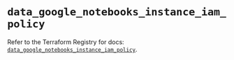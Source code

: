# `data_google_notebooks_instance_iam_policy`

Refer to the Terraform Registry for docs: [`data_google_notebooks_instance_iam_policy`](https://registry.terraform.io/providers/hashicorp/google/6.45.0/docs/data-sources/notebooks_instance_iam_policy).
